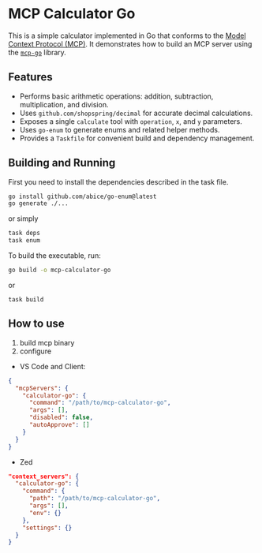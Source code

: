 # MCP Calculator Go

This is a simple calculator implemented in Go that conforms to the [Model Context Protocol (MCP)](https://www.anthropic.com/news/model-context-protocol). It demonstrates how to build an MCP server using the [`mcp-go`](https://github.com/mark3labs/mcp-go) library.

## Features

- Performs basic arithmetic operations: addition, subtraction, multiplication, and division.
- Uses `github.com/shopspring/decimal` for accurate decimal calculations.
- Exposes a single `calculate` tool with `operation`, `x`, and `y` parameters.
- Uses `go-enum` to generate enums and related helper methods.
- Provides a `Taskfile` for convenient build and dependency management.

## Building and Running
First you need to install the dependencies described in the task file.

```bash
go install github.com/abice/go-enum@latest
go generate ./...
```

or simply

```bash
task deps
task enum
```

To build the executable, run:

```bash
go build -o mcp-calculator-go
```

or

```
task build
```

## How to use

1. build mcp binary
2. configure

  - VS Code and Client:
  ```json
  {
    "mcpServers": {
      "calculator-go": {
        "command": "/path/to/mcp-calculator-go",
        "args": [],
        "disabled": false,
        "autoApprove": []
      }
    }
  }
  ```

  - Zed
  ```json
  "context_servers": {
    "calculator-go": {
      "command": {
        "path": "/path/to/mcp-calculator-go",
        "args": [],
        "env": {}
      },
      "settings": {}
    }
  }
  ```
